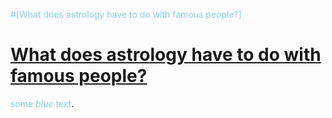 <span style="color:#87CEEB">#[What does astrology have to do with famous people?]</span>

# [What does astrology have to do with famous people?](#)
<span style="color:#87CEEB">some *blue* text</span>.

